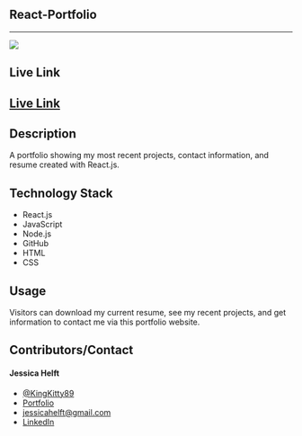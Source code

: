 ## **React-Portfolio**
------

<img src="https://img.shields.io/badge/-made%20with%20love-brightgreen" >

## **Live Link**

<h2><a href ="">Live Link</a></h2>

## **Description**
A portfolio showing my most recent projects, contact information, and resume created with React.js.

## **Technology Stack**
* React.js
* JavaScript
* Node.js
* GitHub
* HTML
* CSS

## **Usage**

Visitors can download my current resume, see my recent projects, and get information to contact me via this portfolio website.


## **Contributors/Contact**

#### **Jessica Helft** 
* [@KingKitty89](https://github.com/KingKitty89)
* [Portfolio](https://kingkitty89.github.io/ResponsivePortfolio/)
* [jessicahelft@gmail.com](jessicahelft@gmail.com)
* [LinkedIn](https://www.linkedin.com/in/jessicahelft)
